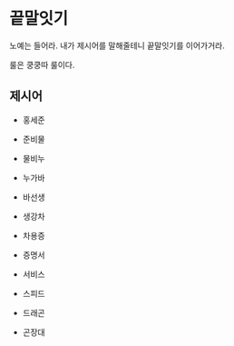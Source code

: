# 끝말잇기

노예는 들어라. 내가 제시어를 말해줄테니 끝말잇기를 이어가거라.

룰은 쿵쿵따 룰이다.



## 제시어

- 홍세준

- 준비물

- 물비누

- 누가바

- 바선생

- 생강차

- 차용증

- 증명서

- 서비스

- 스피드

- 드래곤

- 곤장대

  ​